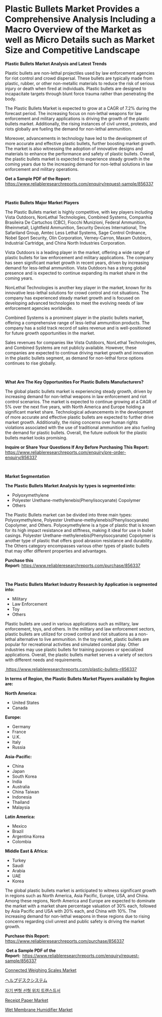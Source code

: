 <p><h1>Plastic Bullets Market Provides a Comprehensive Analysis Including a Macro Overview of the Market as well as Micro Details such as Market Size and Competitive Landscape</h1></p><p><strong>Plastic Bullets Market Analysis and Latest Trends</strong></p>
<p><p>Plastic bullets are non-lethal projectiles used by law enforcement agencies for riot control and crowd dispersal. These bullets are typically made from plastic, rubber, or other non-metallic materials to reduce the risk of serious injury or death when fired at individuals. Plastic bullets are designed to incapacitate targets through blunt force trauma rather than penetrating the body. </p><p>The Plastic Bullets Market is expected to grow at a CAGR of 7.2% during the forecast period. The increasing focus on non-lethal weapons for law enforcement and military applications is driving the growth of the plastic bullets market. Additionally, the rising instances of civil unrest, protests, and riots globally are fueling the demand for non-lethal ammunition. </p><p>Moreover, advancements in technology have led to the development of more accurate and effective plastic bullets, further boosting market growth. The market is also witnessing the adoption of innovative designs and materials to enhance the performance and safety of plastic bullets. Overall, the plastic bullets market is expected to experience steady growth in the coming years due to the increasing demand for non-lethal solutions in law enforcement and military operations.</p></p>
<p><strong>Get a Sample PDF of the Report:&nbsp;</strong> <a href="https://www.reliableresearchreports.com/enquiry/request-sample/856337">https://www.reliableresearchreports.com/enquiry/request-sample/856337</a></p>
<p>&nbsp;</p>
<p><strong>Plastic Bullets Major Market Players</strong></p>
<p><p>The Plastic Bullets market is highly competitive, with key players including Vista Outdoors, NonLethal Technologies, Combined Systems, Companhia Brasileira De Cartuchos (CBC), Fiocchi Munizioni, Federal Ammunition, Rheinmetall, Lightfield Ammunition, Security Devices International, The Safariland Group, Amtec Less Lethal Systems, Sage Control Ordnance, Nobel Sport Security, Olin Corporation, Verney-Carron, Maxam Outdoors, Industrial Cartridge, and China North Industries Corporation.</p><p>Vista Outdoors is a leading player in the market, offering a wide range of plastic bullets for law enforcement and military applications. The company has seen significant market growth in recent years, driven by increasing demand for less-lethal ammunition. Vista Outdoors has a strong global presence and is expected to continue expanding its market share in the coming years.</p><p>NonLethal Technologies is another key player in the market, known for its innovative less-lethal solutions for crowd control and riot situations. The company has experienced steady market growth and is focused on developing advanced technologies to meet the evolving needs of law enforcement agencies worldwide.</p><p>Combined Systems is a prominent player in the plastic bullets market, offering a comprehensive range of less-lethal ammunition products. The company has a solid track record of sales revenue and is well-positioned for future growth opportunities in the market.</p><p>Sales revenues for companies like Vista Outdoors, NonLethal Technologies, and Combined Systems are not publicly available. However, these companies are expected to continue driving market growth and innovation in the plastic bullets segment, as demand for non-lethal force options continues to rise globally.</p></p>
<p>&nbsp;</p>
<p><strong>What Are The Key Opportunities For Plastic Bullets Manufacturers?</strong></p>
<p><p>The global plastic bullets market is experiencing steady growth, driven by increasing demand for non-lethal weapons in law enforcement and riot control scenarios. The market is expected to continue growing at a CAGR of 5% over the next five years, with North America and Europe holding a significant market share. Technological advancements in the development of more accurate and effective plastic bullets are expected to further drive market growth. Additionally, the rising concerns over human rights violations associated with the use of traditional ammunition are also fueling the demand for plastic bullets. Overall, the future outlook for the plastic bullets market looks promising.</p></p>
<p><strong>Inquire or Share Your Questions If Any Before Purchasing This Report:</strong> <a href="https://www.reliableresearchreports.com/enquiry/pre-order-enquiry/856337">https://www.reliableresearchreports.com/enquiry/pre-order-enquiry/856337</a></p>
<p>&nbsp;</p>
<p><strong>Market Segmentation</strong></p>
<p><strong>The Plastic Bullets Market Analysis by types is segmented into:</strong></p>
<p><ul><li>Polyoxymethylene</li><li>Polyester Urethane-methylenebis(Phenylisocyanate) Copolymer</li><li>Others</li></ul></p>
<p><p>The Plastic Bullets market can be divided into three main types: Polyoxymethylene, Polyester Urethane-methylenebis(Phenylisocyanate) Copolymer, and Others. Polyoxymethylene is a type of plastic that is known for its high impact resistance and stiffness, making it ideal for use in bullet casings. Polyester Urethane-methylenebis(Phenylisocyanate) Copolymer is another type of plastic that offers good abrasion resistance and durability. The Others category encompasses various other types of plastic bullets that may offer different properties and advantages.</p></p>
<p><strong>Purchase this Report:&nbsp;</strong><a href="https://www.reliableresearchreports.com/purchase/856337">https://www.reliableresearchreports.com/purchase/856337</a></p>
<p>&nbsp;</p>
<p><strong>The Plastic Bullets Market Industry Research by Application is segmented into:</strong></p>
<p><ul><li>Military</li><li>Law Enforcement</li><li>Toy</li><li>Others</li></ul></p>
<p><p>Plastic bullets are used in various applications such as military, law enforcement, toys, and others. In the military and law enforcement sectors, plastic bullets are utilized for crowd control and riot situations as a non-lethal alternative to live ammunition. In the toy market, plastic bullets are popular for recreational activities and simulated combat play. Other industries may use plastic bullets for training purposes or specialized applications. Overall, the plastic bullets market serves a variety of sectors with different needs and requirements.</p></p>
<p><a href="https://www.reliableresearchreports.com/plastic-bullets-r856337">&nbsp;https://www.reliableresearchreports.com/plastic-bullets-r856337</a></p>
<p><strong>In terms of Region, the Plastic Bullets Market Players available by Region are:</strong></p>
<p>
    <p> <strong> North America: </strong>
        <ul>
            <li>United States</li>
            <li>Canada</li>
        </ul>
        </p> 
    <p> <strong> Europe: </strong>
        <ul>
            <li>Germany</li>
            <li>France</li>
            <li>U.K.</li>
            <li>Italy</li>
            <li>Russia</li>
        </ul>
        </p> 
    <p> <strong> Asia-Pacific: </strong>
        <ul>
            <li>China</li>
            <li>Japan</li>
            <li>South Korea</li>
            <li>India</li>
            <li>Australia</li>
            <li>China Taiwan</li>
            <li>Indonesia</li>
            <li>Thailand</li>
            <li>Malaysia</li>
        </ul>
        </p> 
    <p> <strong> Latin America: </strong>
        <ul>
            <li>Mexico</li>
            <li>Brazil</li>
            <li>Argentina Korea</li>
            <li>Colombia</li>
        </ul>
        </p> 
    <p> <strong> Middle East & Africa: </strong>
        <ul>
            <li>Turkey</li>
            <li>Saudi</li>
            <li>Arabia</li>
            <li>UAE</li>
            <li>Korea</li>
        </ul>
    </p>
    </p>
<p><p>The global plastic bullets market is anticipated to witness significant growth in regions such as North America, Asia Pacific, Europe, USA, and China. Among these regions, North America and Europe are expected to dominate the market with a market share percentage valuation of 30% each, followed by Asia Pacific and USA with 20% each, and China with 10%. The increasing demand for non-lethal weapons in these regions due to rising concerns regarding civil unrest and public safety is driving the market growth.</p></p>
<p><strong>Purchase this Report: </strong><a href="https://www.reliableresearchreports.com/purchase/856337">https://www.reliableresearchreports.com/purchase/856337</a></p>
<p>&nbsp;<strong>Get a Sample PDF of the Report:&nbsp;&nbsp;</strong><a href="https://www.reliableresearchreports.com/enquiry/request-sample/856337">https://www.reliableresearchreports.com/enquiry/request-sample/856337</a></p>
<p><strong></strong></p>
<p><p><a href="https://www.linkedin.com/pulse/analyzing-connected-weighing-scales-market-global-industry-ga1se?trackingId=GLFxCLLbMxKzoB9Kwsxs5A%3D%3D">Connected Weighing Scales Market</a></p><p><a href="https://medium.com/@kamdeall7845/%E3%83%98%E3%83%AB%E3%83%97%E3%83%87%E3%82%B9%E3%82%AF%E3%82%B7%E3%82%B9%E3%83%86%E3%83%A0%E3%81%AE%E5%B8%82%E5%A0%B4%E6%B4%9E%E5%AF%9F-%E5%B8%82%E5%A0%B4%E5%8B%95%E5%90%91-%E6%88%90%E9%95%B7-2024%E5%B9%B4%E3%81%8B%E3%82%892031%E5%B9%B4%E3%81%BE%E3%81%A7%E3%81%AE%E4%BA%88%E6%B8%AC-ad3ec7e2a5ca">ヘルプデスクシステム</a></p><p><a href="https://github.com/hxzi07639916/Market-Research-Report-List-1/blob/main/927179425334.md">자기 변형 선형 위치 트랜스듀서</a></p><p><a href="https://issuu.com/reportprime-2/docs/receipt-paper-market-size-2030.pptx">Receipt Paper Market</a></p><p><a href="https://github.com/Paul14Anderson63/Market-Research-Report-List-3/blob/main/wet-membrane-humidifier-market.md">Wet Membrane Humidifier Market</a></p></p>